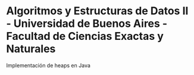 # Algoritmos y Estructuras de Datos II - Universidad de Buenos Aires - Facultad de Ciencias Exactas y Naturales 
Implementación de heaps en Java
